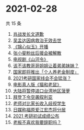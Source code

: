 # 2021-02-28

共 15 条

<!-- BEGIN -->
<!-- 最后更新时间 Sun Feb 28 2021 13:04:34 GMT+0800 (CST) -->
1. [肖战发长文道歉](https://www.zhihu.com/search?q=肖战)
1. [吴孟达因病救治无效去世](https://www.zhihu.com/search?q=吴孟达)
1. [《锦心似玉》开播](https://www.zhihu.com/search?q=锦心似玉)
1. [张小斐粉丝后援会被解散](https://www.zhihu.com/search?q=张小斐)
1. [电视剧《山河令》](https://www.zhihu.com/search?q=山河令)
1. [该不该教哥哥姐姐让着弟弟妹妹？](https://www.zhihu.com/search?q=奇葩说)
1. [国家即将推出「个人养老金制度」](https://www.zhihu.com/search?q=养老金)
1. [2021考研国家线会不会猛涨？](https://www.zhihu.com/search?q=考研国家线)
1. [电影真人版《猫和老鼠》](https://www.zhihu.com/search?q=猫和老鼠)
1. [大陆将暂停进口台湾地区菠萝](https://www.zhihu.com/search?q=暂停进口菠萝)
1. [拜登下令空袭叙利亚](https://www.zhihu.com/search?q=美国空袭叙利亚)
1. [老师对比家长收入歧视学生](https://www.zhihu.com/search?q=老师对比家长收入)
1. [日媒称福原爱江宏杰将分居](https://www.zhihu.com/search?q=福原爱江宏杰)
1. [2021 考研初试成绩公布](https://www.zhihu.com/search?q=考研成绩)
1. [老板不喜欢我要辞职吗？](https://www.zhihu.com/search?q=奇葩说)
<!-- END -->
